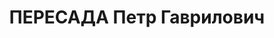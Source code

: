 ---
title: ПЕРЕСАДА Петр Гаврилович
description: "1901 р., с. Іскарівка Полтавського повіту і губ., українець, з селян,\
  \ чл. ВКП(б), освіта вища, начальник цеху Дніпропетровського з-ду металургійного\
  \ устаткування. \n  28.10.1937 р.звинувачений у належності до к/рев. організації,\
  \ розстріляний 29.10.1937 р. \n  Реабілітований 07.04.1956 р."
---